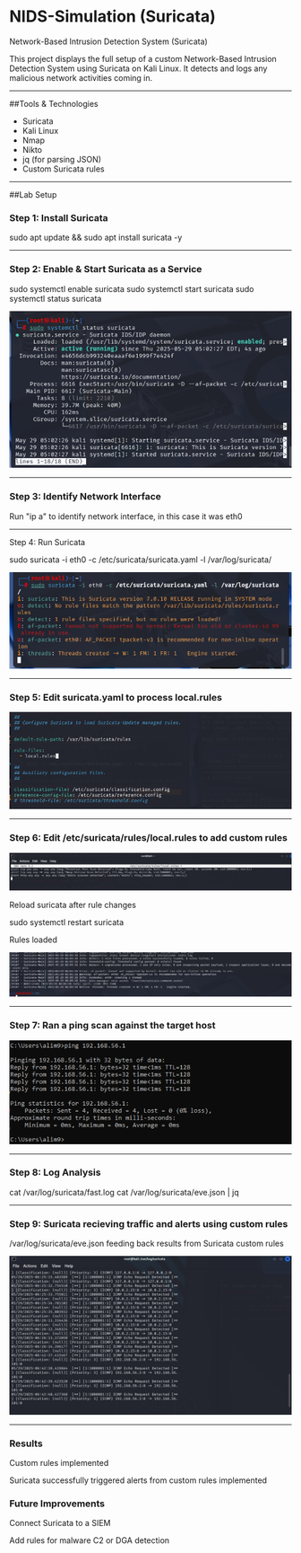 # NIDS-Simulation (Suricata)
Network-Based Intrusion Detection System (Suricata)

This project displays the full setup of a custom Network-Based Intrusion Detection System using Suricata on Kali Linux. It detects and logs any malicious network activities coming in.

---

##Tools & Technologies
- Suricata
- Kali Linux
- Nmap
- Nikto
- jq (for parsing JSON)
- Custom Suricata rules

---

##Lab Setup

### Step 1: Install Suricata

sudo apt update && sudo apt install suricata -y

---

### Step 2: Enable & Start Suricata as a Service

sudo systemctl enable suricata
sudo systemctl start suricata
sudo systemctl status suricata

![Surciata Starting](docs/screenshots/suricata%20running.png)

---

### Step 3: Identify Network Interface
Run "ip a" to identify network interface, in this case it was eth0

---
Step 4: Run Suricata

sudo suricata -i eth0 -c /etc/suricata/suricata.yaml -l /var/log/suricata/

![Surciata Runs](docs/screenshots/suricata%20starts%20successfully.png)

---

### Step 5: Edit suricata.yaml to process local.rules

![Edit Suricata.yaml](docs/screenshots/edit%20suricata.yaml%20to%20process%20local.rules.png)

---

### Step 6: Edit /etc/suricata/rules/local.rules to add custom rules

![Edit local.rules](docs/screenshots/suricata%20local%20rules.png)

Reload suricata after rule changes

sudo systemctl restart suricata

Rules loaded

![Rules loaded](docs/screenshots/rules%20successfully%20loaded.png)

---

### Step 7: Ran a ping scan against the target host

![ping scan](docs/screenshots/ping%20scan.png)

---

### Step 8: Log Analysis

cat /var/log/suricata/fast.log
cat /var/log/suricata/eve.json | jq

---

### Step 9: Suricata recieving traffic and alerts using custom rules

/var/log/suricata/eve.json feeding back results from Suricata custom rules

![Echo Request](docs/screenshots/echo%20request%20detected.png)

---

### Results

Custom rules implemented

Suricata successfully triggered alerts from custom rules implemented

### Future Improvements

Connect Suricata to a SIEM

Add rules for malware C2 or DGA detection











